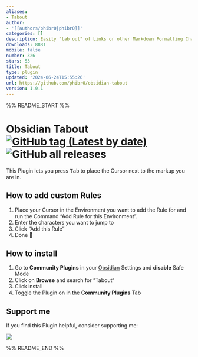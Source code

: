 ```yaml
---
aliases:
- Tabout
author:
- '[[authors/phibr0|phibr0]]'
categories: []
description: Easily "tab out" of Links or other Markdown Formatting Characters.
downloads: 8881
mobile: false
number: 326
stars: 53
title: Tabout
type: plugin
updated: '2024-06-24T15:55:26'
url: https://github.com/phibr0/obsidian-tabout
version: 1.0.1
---
```


%% README_START %%

# Obsidian Tabout [![GitHub tag (Latest by date)](https://img.shields.io/github/v/tag/phibr0/obsidian-tabout)](https://github.com/phibr0/obsidian-tabout/releases) ![GitHub all releases](https://img.shields.io/github/downloads/phibr0/obsidian-tabout/total)

This Plugin lets you press <kbd>Tab</kbd> to place the Cursor next to the markup you are in.

## How to add custom Rules

1. Place your Cursor in the Environment you want to add the Rule for and run the Command “Add Rule for this Environment”.
2. Enter the characters you want to jump to
3. Click “Add this Rule”
4. Done 🎉

## How to install

1. Go to **Community Plugins** in your [Obsidian](https://www.obsidian.md) Settings and **disable** Safe Mode
2. Click on **Browse** and search for “Tabout“
3. Click install
4. Toggle the Plugin on in the **Community Plugins** Tab

## Support me

If you find this Plugin helpful, consider supporting me:

<a href="https://www.buymeacoffee.com/phibr0"><img src="https://img.buymeacoffee.com/button-api/?text=Buy me a coffee&emoji=&slug=phibr0&button_colour=5F7FFF&font_colour=ffffff&font_family=Inter&outline_colour=000000&coffee_colour=FFDD00"></a>


%% README_END %%